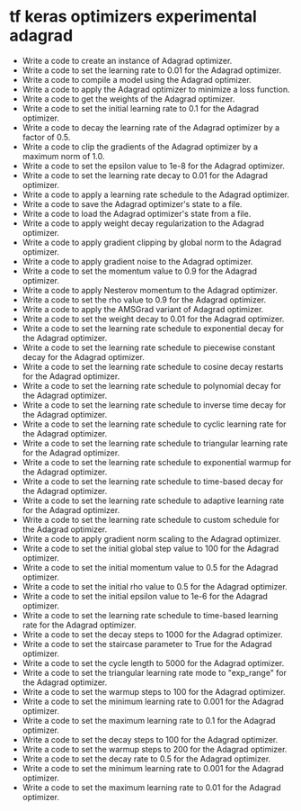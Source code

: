 # tf keras optimizers experimental adagrad

- Write a code to create an instance of Adagrad optimizer.
- Write a code to set the learning rate to 0.01 for the Adagrad optimizer.
- Write a code to compile a model using the Adagrad optimizer.
- Write a code to apply the Adagrad optimizer to minimize a loss function.
- Write a code to get the weights of the Adagrad optimizer.
- Write a code to set the initial learning rate to 0.1 for the Adagrad optimizer.
- Write a code to decay the learning rate of the Adagrad optimizer by a factor of 0.5.
- Write a code to clip the gradients of the Adagrad optimizer by a maximum norm of 1.0.
- Write a code to set the epsilon value to 1e-8 for the Adagrad optimizer.
- Write a code to set the learning rate decay to 0.01 for the Adagrad optimizer.
- Write a code to apply a learning rate schedule to the Adagrad optimizer.
- Write a code to save the Adagrad optimizer's state to a file.
- Write a code to load the Adagrad optimizer's state from a file.
- Write a code to apply weight decay regularization to the Adagrad optimizer.
- Write a code to apply gradient clipping by global norm to the Adagrad optimizer.
- Write a code to apply gradient noise to the Adagrad optimizer.
- Write a code to set the momentum value to 0.9 for the Adagrad optimizer.
- Write a code to apply Nesterov momentum to the Adagrad optimizer.
- Write a code to set the rho value to 0.9 for the Adagrad optimizer.
- Write a code to apply the AMSGrad variant of Adagrad optimizer.
- Write a code to set the weight decay to 0.01 for the Adagrad optimizer.
- Write a code to set the learning rate schedule to exponential decay for the Adagrad optimizer.
- Write a code to set the learning rate schedule to piecewise constant decay for the Adagrad optimizer.
- Write a code to set the learning rate schedule to cosine decay restarts for the Adagrad optimizer.
- Write a code to set the learning rate schedule to polynomial decay for the Adagrad optimizer.
- Write a code to set the learning rate schedule to inverse time decay for the Adagrad optimizer.
- Write a code to set the learning rate schedule to cyclic learning rate for the Adagrad optimizer.
- Write a code to set the learning rate schedule to triangular learning rate for the Adagrad optimizer.
- Write a code to set the learning rate schedule to exponential warmup for the Adagrad optimizer.
- Write a code to set the learning rate schedule to time-based decay for the Adagrad optimizer.
- Write a code to set the learning rate schedule to adaptive learning rate for the Adagrad optimizer.
- Write a code to set the learning rate schedule to custom schedule for the Adagrad optimizer.
- Write a code to apply gradient norm scaling to the Adagrad optimizer.
- Write a code to set the initial global step value to 100 for the Adagrad optimizer.
- Write a code to set the initial momentum value to 0.5 for the Adagrad optimizer.
- Write a code to set the initial rho value to 0.5 for the Adagrad optimizer.
- Write a code to set the initial epsilon value to 1e-6 for the Adagrad optimizer.
- Write a code to set the learning rate schedule to time-based learning rate for the Adagrad optimizer.
- Write a code to set the decay steps to 1000 for the Adagrad optimizer.
- Write a code to set the staircase parameter to True for the Adagrad optimizer.
- Write a code to set the cycle length to 5000 for the Adagrad optimizer.
- Write a code to set the triangular learning rate mode to "exp_range" for the Adagrad optimizer.
- Write a code to set the warmup steps to 100 for the Adagrad optimizer.
- Write a code to set the minimum learning rate to 0.001 for the Adagrad optimizer.
- Write a code to set the maximum learning rate to 0.1 for the Adagrad optimizer.
- Write a code to set the decay steps to 100 for the Adagrad optimizer.
- Write a code to set the warmup steps to 200 for the Adagrad optimizer.
- Write a code to set the decay rate to 0.5 for the Adagrad optimizer.
- Write a code to set the minimum learning rate to 0.001 for the Adagrad optimizer.
- Write a code to set the maximum learning rate to 0.01 for the Adagrad optimizer.